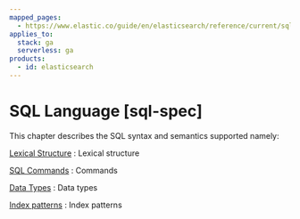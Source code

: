 ```yaml
---
mapped_pages:
  - https://www.elastic.co/guide/en/elasticsearch/reference/current/sql-spec.html
applies_to:
  stack: ga
  serverless: ga
products:
  - id: elasticsearch
---
```


# SQL Language [sql-spec]

This chapter describes the SQL syntax and semantics supported namely:

[Lexical Structure](sql-lexical-structure.md)
:   Lexical structure

[SQL Commands](sql-commands.md)
:   Commands

[Data Types](sql-data-types.md)
:   Data types

[Index patterns](sql-index-patterns.md)
:   Index patterns












